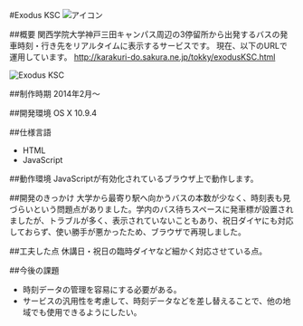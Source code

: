 #Exodus KSC
![アイコン](http://karakuri-do.sakura.ne.jp/tokky/icon-bus.png)

##概要
関西学院大学神戸三田キャンパス周辺の3停留所から出発するバスの発車時刻・行き先をリアルタイムに表示するサービスです。
現在、以下のURLで運用しています。
<http://karakuri-do.sakura.ne.jp/tokky/exodusKSC.html>

![Exodus KSC](http://karakuri-do.sakura.ne.jp/tokky/exodus.png)

##制作時期
2014年2月〜

##開発環境
OS X 10.9.4

##仕様言語
- HTML
- JavaScript

##動作環境
JavaScriptが有効化されているブラウザ上で動作します。

##開発のきっかけ
大学から最寄り駅へ向かうバスの本数が少なく、時刻表も見づらいという問題点がありました。学内のバス待ちスペースに発車標が設置されましたが、トラブルが多く、表示されていないこともあり、祝日ダイヤにも対応しておらず、使い勝手が悪かったため、ブラウザで再現しました。

##工夫した点
休講日・祝日の臨時ダイヤなど細かく対応させている点。

##今後の課題
- 時刻データの管理を容易にする必要がある。
- サービスの汎用性を考慮して、時刻データなどを差し替えることで、他の地域でも使用できるようにしたい。

